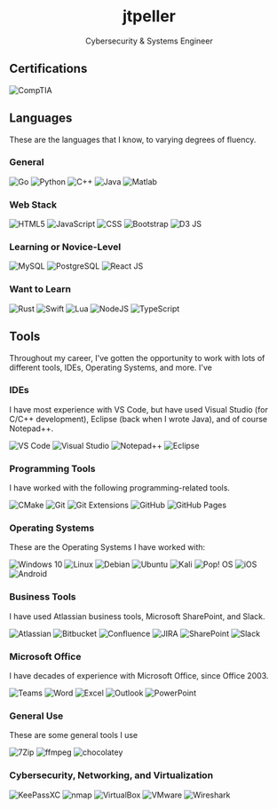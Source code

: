 <h1 align="center">jtpeller</h1>

<p align="center"> Cybersecurity & Systems Engineer </p>

## Certifications

![CompTIA](https://img.shields.io/badge/Security+-black?style=for-the-badge&logo=CompTIA)

## Languages

These are the languages that I know, to varying degrees of fluency.

### General

![Go](https://img.shields.io/badge/Go-black?style=for-the-badge&logo=go)
![Python](https://img.shields.io/badge/Python-black?style=for-the-badge&logo=python)
![C++](https://img.shields.io/badge/C++-black?style=for-the-badge&logo=c%2B%2B)
![Java](https://img.shields.io/badge/Java-black?style=for-the-badge)
![Matlab](https://img.shields.io/badge/Matlab-black?style=for-the-badge)

### Web Stack

![HTML5](https://img.shields.io/badge/HTML-black?style=for-the-badge&logo=HTML5)
![JavaScript](https://img.shields.io/badge/JavaScript-black?style=for-the-badge&logo=JavaScript)
![CSS](https://img.shields.io/badge/CSS-black?style=for-the-badge&logo=CSS)
![Bootstrap](https://img.shields.io/badge/Bootstrap-black?style=for-the-badge&logo=bootstrap)
![D3 JS](https://img.shields.io/badge/d3%20js-black?style=for-the-badge&logo=d3)

### Learning or Novice-Level

![MySQL](https://img.shields.io/badge/MySQL-black?style=for-the-badge&logo=mysql)
![PostgreSQL](https://img.shields.io/badge/PostgreSQL-black?style=for-the-badge&logo=PostgreSQL)
![React JS](https://img.shields.io/badge/React_JS-black?style=for-the-badge&logo=React)

### Want to Learn

![Rust](https://img.shields.io/badge/Rust-black?style=for-the-badge&logo=rust)
![Swift](https://img.shields.io/badge/Swift-black?style=for-the-badge&logo=Swift)
![Lua](https://img.shields.io/badge/Lua-black?style=for-the-badge&logo=Lua&logoColor=2C2D72)
![NodeJS](https://img.shields.io/badge/Node_JS-black?style=for-the-badge&logo=Node.JS)
![TypeScript](https://img.shields.io/badge/TypeScript-black?style=for-the-badge&logo=TypeScript)

## Tools

Throughout my career, I've gotten the opportunity to work with lots of different tools, IDEs, Operating Systems, and more. I've

### IDEs

I have most experience with VS Code, but have used Visual Studio (for C/C++ development), Eclipse (back when I wrote Java), and of course Notepad++.

![VS Code](https://img.shields.io/badge/VS_Code-black?style=for-the-badge)
![Visual Studio](https://img.shields.io/badge/Visual_Studio-black?style=for-the-badge)
![Notepad++](https://img.shields.io/badge/Notepad++-black?style=for-the-badge&logo=notepad%2B%2B)
![Eclipse](https://img.shields.io/badge/Eclipse-black?style=for-the-badge&logo=eclipse)

### Programming Tools

I have worked with the following programming-related tools.

![CMake](https://img.shields.io/badge/CMake-black?style=for-the-badge&logo=cmake&logoColor=blue)
![Git](https://img.shields.io/badge/Git-black?style=for-the-badge&logo=git)
![Git Extensions](https://img.shields.io/badge/Git_Extensions-black?style=for-the-badge&logo=git%20extensions&logoColor=red)
![GitHub](https://img.shields.io/badge/GitHub-black?style=for-the-badge&logo=github&logoColor=181717)
![GitHub Pages](https://img.shields.io/badge/GitHub_Pages-black?style=for-the-badge&logo=github%20pages&logoColor=222222)

### Operating Systems

These are the Operating Systems I have worked with:

![Windows 10](https://img.shields.io/badge/Windows_10-black?style=for-the-badge)
![Linux](https://img.shields.io/badge/Linux-black?style=for-the-badge&logo=linux)
![Debian](https://img.shields.io/badge/Debian-black?style=for-the-badge&logo=Debian&logoColor=A81D33)
![Ubuntu](https://img.shields.io/badge/Ubuntu-black?style=for-the-badge&logo=Ubuntu)
![Kali](https://img.shields.io/badge/Kali-black?style=for-the-badge&logo=kali%20linux&logoColor=557C94)
![Pop! OS](https://img.shields.io/badge/Pop!_OS-black?style=for-the-badge&logo=Pop!_OS&logoColor=48B9C7)
![iOS](https://img.shields.io/badge/iOS-black?style=for-the-badge&logo=iOS)
![Android](https://img.shields.io/badge/Android-black?style=for-the-badge&logo=Android)

### Business Tools

I have used Atlassian business tools, Microsoft SharePoint, and Slack.

![Atlassian](https://img.shields.io/badge/Atlassian-black?style=for-the-badge&logo=Atlassian&logoColor=0052CC)
![Bitbucket](https://img.shields.io/badge/Bitbucket-black?style=for-the-badge&logo=Bitbucket&logoColor=0052CC)
![Confluence](https://img.shields.io/badge/Confluence-black?style=for-the-badge&logo=Confluence&logoColor=0052CC)
![JIRA](https://img.shields.io/badge/Jira-black?style=for-the-badge&logo=Jira&logoColor=0052CC)
![SharePoint](https://img.shields.io/badge/SharePoint-black?style=for-the-badge&logo=google%20docs&logoColor=38c5cf)
![Slack](https://img.shields.io/badge/Slack-black?style=for-the-badge&logo=slack&logoColor=4A154B)

### Microsoft Office

I have decades of experience with Microsoft Office, since Office 2003.

![Teams](https://img.shields.io/badge/Teams-black?style=for-the-badge&logo=google%20chat&logoColor=464EB8)
![Word](https://img.shields.io/badge/Word-black?style=for-the-badge&logo=google%20docs)
![Excel](https://img.shields.io/badge/Excel-black?style=for-the-badge&logo=google%20sheets)
![Outlook](https://img.shields.io/badge/Outlook-black?style=for-the-badge&logo=mail.ru&logoColor=yellow)
![PowerPoint](https://img.shields.io/badge/PowerPoint-black?style=for-the-badge&logo=google%20slides&logoColor=red)

### General Use

These are some general tools I use

![7Zip](https://img.shields.io/badge/7Zip-black?style=for-the-badge&logo=7zip)
![ffmpeg](https://img.shields.io/badge/ffmpeg-black?style=for-the-badge&logo=ffmpeg&logoColor=007808)
![chocolatey](https://img.shields.io/badge/chocolatey-black?style=for-the-badge&logo=chocolatey&logoColor=80B5E3)

### Cybersecurity, Networking, and Virtualization

![KeePassXC](https://img.shields.io/badge/KeePassXC-black?style=for-the-badge&logo=keepassxc)
![nmap](https://img.shields.io/badge/nmap-black?style=for-the-badge&logo=nmap)
![VirtualBox](https://img.shields.io/badge/VirtualBox-black?style=for-the-badge&logo=VirtualBox&logoColor=2F61B4)
![VMware](https://img.shields.io/badge/VMware-black?style=for-the-badge&logo=VMware&logoColor=607078)
![Wireshark](https://img.shields.io/badge/Wireshark-black?style=for-the-badge&logo=Wireshark&logoColor=1679A7)
